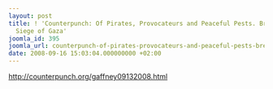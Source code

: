 ```yaml
---
layout: post
title: ! 'Counterpunch: Of Pirates, Provocateurs and Peaceful Pests. Breaking the
  Siege of Gaza'
joomla_id: 395
joomla_url: counterpunch-of-pirates-provocateurs-and-peaceful-pests-breaking-the-siege-of-gaza
date: 2008-09-16 15:03:04.000000000 +02:00
---
```

<p><a href="http://counterpunch.org/gaffney09132008.html">http://counterpunch.org/gaffney09132008.html</a></p>

